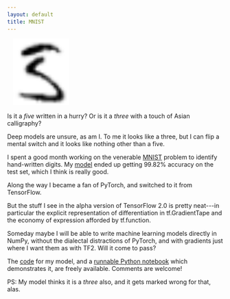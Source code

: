 ```yaml
---
layout: default
title: MNIST
---
```


<img src="docs/mnist.png" style="margin-left:1em; border: 0" alt="ambiguous digit"/>

Is it a *five* written in a hurry?  Or is it a *three* with a touch of Asian calligraphy?

Deep models are unsure, as am I.
To me it looks like a three, but I can flip a mental switch and it looks like nothing
other than a five.

I spent a good month working on the venerable [MNIST] problem to identify hand-written digits.
My [model][code] ended up getting 99.82% accuracy on the test set, which I think is really good.

Along the way I became a fan of PyTorch, and switched to it from TensorFlow.

But the stuff I see in the alpha version of TensorFlow
2.0 is pretty neat---in particular the explicit representation of
differentiation in tf.GradientTape and the economy of expression
afforded by tf.function.

Someday maybe I will be able to write machine learning models directly in
NumPy, without the dialectal distractions of PyTorch, and with gradients just where
I want them as with TF2.  Will it come to pass?

The [code] for my model, and a [runnable Python notebook] which demonstrates it,
are freely available.  Comments are welcome!

PS: My model thinks it is a *three* also, and it gets marked wrong for that, alas.

[MNIST]: http://yann.lecun.com/exdb/mnist/
[code]: https://github.com/ttdoucet/mnist
[runnable Python notebook]: https://colab.research.google.com/github/ttdoucet/mnist/blob/master/mnist.ipynb
